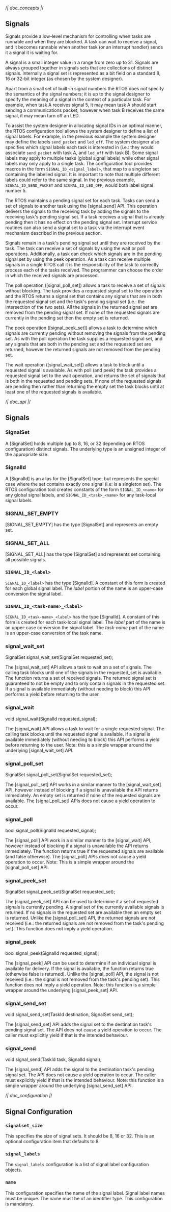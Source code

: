 /*| doc_concepts |*/
## Signals

Signals provide a low-level mechanism for controlling when tasks are runnable and when they are blocked.
A task can wait to receive a signal, and it becomes runnable when another task (or an interrupt handler) sends it a signal it is waiting for.

A signal is a small integer value in a range from zero up to 31.
Signals are always grouped together in signals sets that are collections of distinct signals.
Internally a signal set is represented as a bit field on a standard 8, 16 or 32-bit integer (as chosen by the system designer).

Apart from a small set of built-in signal numbers the RTOS does not specify the semantics of the signal numbers;
it is up to the signal designer to specify the meaning of a signal in the context of a particular task.
For example, when task A receives signal 5, it may mean task A should start sending a communications packet, however when task B receives the same signal, it may mean turn off an LED.

To assist the system designer in allocating signal IDs in an optimal manner, the RTOS configuration tool allows the system designer to define a list of signal labels.
For example, in the previous example the system designer may define the labels `send_packet` and `led_off`.
The system designer also specifies which signal labels each task is interested in (i.e.: they would associate `send_packet` with task A, and `led_off` with task B).
Some signal labels may apply to multiple tasks (global signal labels) while other signal labels may only apply to a single task.
The configuration tool provides macros in the form `SIGNAL_ID_<signal_label>`, that map to a singleton set containing the labelled signal.
It is important to note that multiple different labels could refer to the same signal.
In the previous example, `SIGNAL_ID_SEND_PACKET` and `SIGNAL_ID_LED_OFF`, would both label signal number 5.

The RTOS maintains a pending signal set for each task.
Tasks can send a set of signals to another task using the [<span class="api">signal_send</span>] API.
This operation delivers the signals to the receiving task by adding the signals to the receiving task's pending signal set.
If a task receives a signal that is already pending then it has no effect on the pending signal set.
Interrupt service routines can also send a signal set to a task via the interrupt event mechanism described in the previous section.

Signals remain in a task's pending signal set until they are received by the task.
The task can receive a set of signals by using the wait or poll operations.
Additionally, a task can check which signals are in the pending signal set by using the peek operation.
As a task can receive multiple signals in a single RTOS call it is the responsibility of the task to correctly process each of the tasks received.
The programmer can choose the order in which the received signals are processed.

The poll operation ([<span class="api">signal_poll_set</span>]) allows a task to receive a set of signals without blocking.
The task provides a requested signal set to the operation and the RTOS returns a signal set that contains any signals that are in both the requested signal set and the task's pending signal set (i.e.: the intersection of the two sets).
All the signals in the returned signal set are removed from the pending signal set.
If none of the requested signals are currently in the pending set then the empty set is returned.

The peek operation ([<span class="api">signal_peek_set</span>]) allows a task to determine which signals are currently pending without removing the signals from the pending set.
As with the poll operation the task supplies a requested signal set, and any signals that are both in the pending set and the requested set are returned, however the returned signals are not removed from the pending set.

The wait operation ([<span class="api">signal_wait_set</span>]) allows a task to block until a requested signal is available.
As with poll (and peek) the task provides a requested signal set to the wait operation, and returns the set of signals that is both in the requested and pending sets.
If none of the requested signals are pending then rather than returning the empty set the task blocks until at least one of the requested signals is available.

/*| doc_api |*/
## Signals

### <span class="api">SignalSet</span>

A [<span class="api">SignalSet</span>] holds multiple (up to 8, 16, or 32 depending on RTOS configuration) distinct signals.
The underlying type is an unsigned integer of the appropriate size.

### <span class="api">SignalId</span>

A [<span class="api">SignalId</span>] is an alias for the [<span class="api">SignalSet</span>] type, but represents the special case where the set contains exactly one signal (i.e: is a singleton set).
The RTOS configuration tool creates constants of the form `SIGNAL_ID_<name>` for any global signal labels, and `SIGNAL_ID_<task>_<name>` for any task-local signal labels.

### <span class="api">SIGNAL_SET_EMPTY</span>

[<span class="api">SIGNAL_SET_EMPTY</span>] has the type [<span class="api">SignalSet</span>] and represents an empty set.

### <span class="api">SIGNAL_SET_ALL</span>

[<span class="api">SIGNAL_SET_ALL</span>] has the type [<span class="api">SignalSet</span>] and represents set containing all possible signals.

### `SIGNAL_ID_<label>`

`SIGNAL_ID_<label>` has the type [<span class="api">SignalId</span>].
A constant of this form is created for each global signal label.
The *label* portion of the name is an upper-case conversion the signal label.

### `SIGNAL_ID_<task-name>_<label>`

`SIGNAL_ID_<task-name>_<label>` has the type [<span class="api">SignalId</span>].
A constant of this form is created for each task-local signal label.
The *label* part of the name is an upper-case conversion the signal label.
The *task-name* part of the name is an upper-case conversion of the task name.

### <span class="api">signal_wait_set</span>

<div class="codebox">SignalSet signal_wait_set(SignalSet requested_set);</div>

The [<span class="api">signal_wait_set</span>] API allows a task to wait on a set of signals.
The calling task blocks until one of the signals in the requested_set is available.
The function returns a set of received signals.
The returned signal set is guaranteed to not be empty and to only contain signals in the requested set.
If a signal is available immediately (without needing to block) this API performs a yield before returning to the user.

### <span class="api">signal_wait</span>

<div class="codebox">void signal_wait(SignalId requested_signal);</div>

The [<span class="api">signal_wait</span>] API allows a task to wait for a single requested signal.
The calling task blocks until the requested signal is available.
If a signal is available immediately (without needing to block) this API performs a yield before returning to the user.
Note: this is a simple wrapper around the underlying [<span class="api">signal_wait_set</span>] API.

### <span class="api">signal_poll_set</span>

<div class="codebox">SignalSet signal_poll_set(SignalSet requested_set);</div>

The [<span class="api">signal_poll_set</span>] API works in a similar manner to the [<span class="api">signal_wait_set</span>] API, however instead of blocking if a signal is unavailable the API returns immediately.
An empty set is returned if none of the requested signals are available.
The [<span class="api">signal_poll_set</span>] APIs does not cause a yield operation to occur.

### <span class="api">signal_poll</span>

<div class="codebox">bool signal_poll(SignalId requested_signal);</div>

The [<span class="api">signal_poll</span>] API work in a similar manner to the [<span class="api">signal_wait</span>] API, however instead of blocking if a signal is unavailable the API returns immediately.
The function returns true if the requested signals are available (and false otherwise).
The [<span class="api">signal_poll</span>] APIs does not cause a yield operation to occur.
Note: This is a simple wrapper around the [<span class="api">signal_poll_set</span>] API.

### <span class="api">signal_peek_set</span>

<div class="codebox">SignalSet signal_peek_set(SignalSet requested_set);</div>

The [<span class="api">signal_peek_set</span>] API can be used to determine if a set of requested signals is currently pending.
A signal set of the currently available signals is returned.
If no signals in the requested set are available then an empty set is returned.
Unlike the [<span class="api">signal_poll_set</span>] API, the returned signals are not received (i.e.: the returned signals are not removed from the task's pending set).
This function does not imply a yield operation.

### <span class="api">signal_peek</span>

<div class="codebox">bool signal_peek(SignalId requested_signal);</div>

The [<span class="api">signal_peek</span>] API can be used to determine if an individual signal is available for delivery.
If the signal is available, the function returns true (otherwise false is returned).
Unlike the [<span class="api">signal_poll</span>] API, the signal is not received (i.e.: the signal is not removed from the task's pending set).
This function does not imply a yield operation.
Note: this function is a simple wrapper around the underlying [<span class="api">signal_peek_set</span>] API.

### <span class="api">signal_send_set</span>

<div class="codebox">void signal_send_set(TaskId destination, SignalSet send_set);</div>

The [<span class="api">signal_send_set</span>] API adds the signal set to the destination task's pending signal set.
The API does not cause a yield operation to occur.
The caller must explicitly yield if that is the intended behaviour.

### <span class="api">signal_send</span>

<div class="codebox">void signal_send(TaskId task, SignalId signal);</div>

The [<span class="api">signal_send</span>] API adds the signal to the destination task's pending signal set.
The API does not cause a yield operation to occur.
The caller must explicitly yield if that is the intended behaviour.
Note: this function is a simple wrapper around the underlying [<span class="api">signal_send_set</span>] API.

/*| doc_configuration |*/
## Signal Configuration

### `signalset_size`

This specifies the size of signal sets.
It should be 8, 16 or 32.
This is an optional configuration item that defaults to 8.

### `signal_labels`

The `signal_labels` configuration is a list of signal label configuration objects.

### `name`

This configuration specifies the name of the signal label.
Signal label names must be unique.
The name must be of an identifier type.
This configuration is mandatory.
